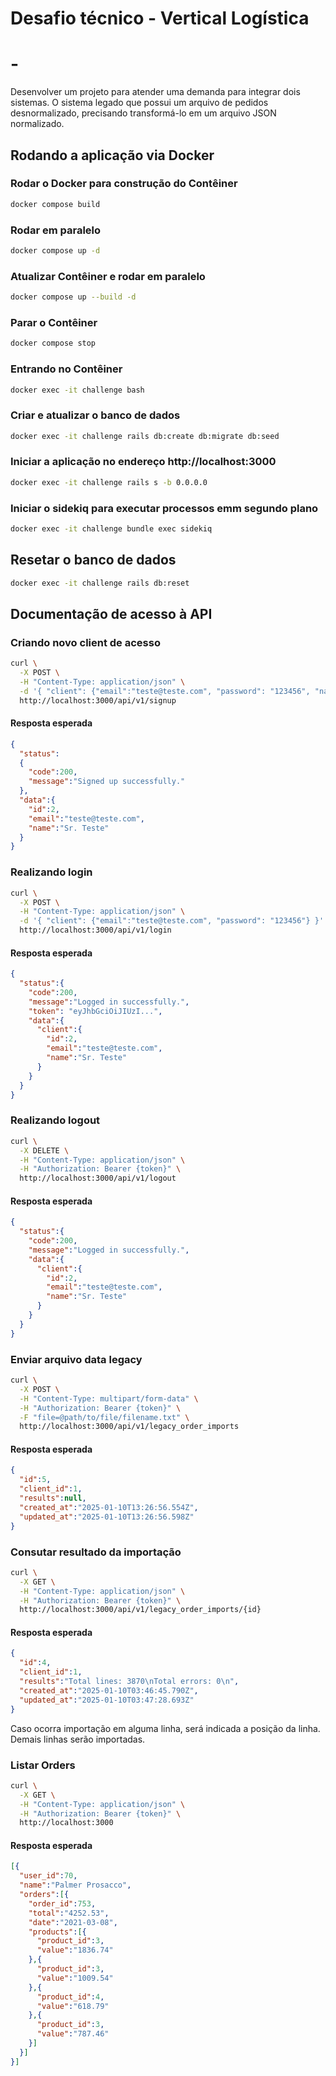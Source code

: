 # Desafio técnico - Vertical Logística
# -
Desenvolver um projeto para atender uma demanda para integrar dois sistemas. O sistema legado que possui um arquivo de pedidos desnormalizado, precisando transformá-lo em um arquivo JSON normalizado.

## Rodando a aplicação via Docker

### Rodar o Docker para construção do Contêiner
```bash
docker compose build
```
### Rodar em paralelo
```bash
docker compose up -d
```
### Atualizar Contêiner e rodar em paralelo
```bash
docker compose up --build -d
```
### Parar o Contêiner
```bash
docker compose stop
```
### Entrando no Contêiner
```bash
docker exec -it challenge bash
```
### Criar e atualizar o banco de dados
```bash
docker exec -it challenge rails db:create db:migrate db:seed
```
### Iniciar a aplicação no endereço http://localhost:3000
```bash
docker exec -it challenge rails s -b 0.0.0.0
```
### Iniciar o sidekiq para executar processos emm segundo plano
```bash
docker exec -it challenge bundle exec sidekiq
```
## Resetar o banco de dados
```bash
docker exec -it challenge rails db:reset
```

## Documentação de acesso à API

### Criando novo client de acesso
```bash
curl \
  -X POST \
  -H "Content-Type: application/json" \
  -d '{ "client": {"email":"teste@teste.com", "password": "123456", "name": "Sr. Teste"} }' \
  http://localhost:3000/api/v1/signup
```
#### Resposta esperada
```json
{
  "status":
  {
    "code":200,
    "message":"Signed up successfully."
  },
  "data":{
    "id":2,
    "email":"teste@teste.com",
    "name":"Sr. Teste"
  }
}
```

### Realizando login
```bash
curl \
  -X POST \
  -H "Content-Type: application/json" \
  -d '{ "client": {"email":"teste@teste.com", "password": "123456"} }' \
  http://localhost:3000/api/v1/login
```
#### Resposta esperada
```json
{
  "status":{
    "code":200,
    "message":"Logged in successfully.",
    "token": "eyJhbGciOiJIUzI...",
    "data":{
      "client":{
        "id":2,
        "email":"teste@teste.com",
        "name":"Sr. Teste"
      }
    }
  }
}
```

### Realizando logout
```bash
curl \
  -X DELETE \
  -H "Content-Type: application/json" \
  -H "Authorization: Bearer {token}" \
  http://localhost:3000/api/v1/logout
```
#### Resposta esperada
```json
{
  "status":{
    "code":200,
    "message":"Logged in successfully.",
    "data":{
      "client":{
        "id":2,
        "email":"teste@teste.com",
        "name":"Sr. Teste"
      }
    }
  }
}
```

### Enviar arquivo data legacy
```bash
curl \
  -X POST \
  -H "Content-Type: multipart/form-data" \
  -H "Authorization: Bearer {token}" \
  -F "file=@path/to/file/filename.txt" \
  http://localhost:3000/api/v1/legacy_order_imports
```
#### Resposta esperada
```json
{
  "id":5,
  "client_id":1,
  "results":null,
  "created_at":"2025-01-10T13:26:56.554Z",
  "updated_at":"2025-01-10T13:26:56.598Z"
}
```

### Consutar resultado da importação
```bash
curl \
  -X GET \
  -H "Content-Type: application/json" \
  -H "Authorization: Bearer {token}" \
  http://localhost:3000/api/v1/legacy_order_imports/{id}
```
#### Resposta esperada
```json
{
  "id":4,
  "client_id":1,
  "results":"Total lines: 3870\nTotal errors: 0\n",
  "created_at":"2025-01-10T03:46:45.790Z",
  "updated_at":"2025-01-10T03:47:28.693Z"
}
```
Caso ocorra importação em alguma linha, será indicada a posição da linha. Demais linhas serão importadas.

### Listar Orders
```bash
curl \
  -X GET \
  -H "Content-Type: application/json" \
  -H "Authorization: Bearer {token}" \
  http://localhost:3000
```
#### Resposta esperada
```json
[{
  "user_id":70,
  "name":"Palmer Prosacco",
  "orders":[{
    "order_id":753,
    "total":"4252.53",
    "date":"2021-03-08",
    "products":[{
      "product_id":3,
      "value":"1836.74"
    },{
      "product_id":3,
      "value":"1009.54"
    },{
      "product_id":4,
      "value":"618.79"
    },{
      "product_id":3,
      "value":"787.46"
    }]
  }]
}]
```
